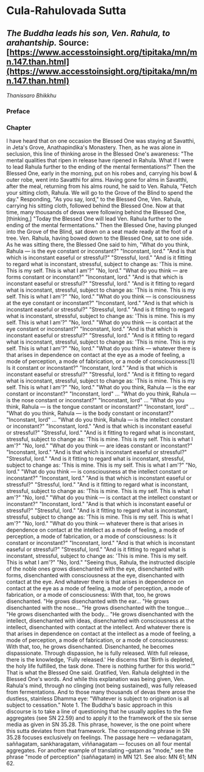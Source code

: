 # Cula-Rahulovada Sutta
*The Buddha leads his son, Ven. Rahula, to arahantship.*
Source: [https://www.accesstoinsight.org/tipitaka/mn/mn.147.than.html](https://www.accesstoinsight.org/tipitaka/mn/mn.147.than.html)
---
*Thanissaro Bhikkhu*
### Preface
### Chapter
I have heard that on one occasion the Blessed One was staying at Savatthi, in Jeta's Grove, Anathapindika's Monastery. Then, as he was alone in seclusion, this line of thinking arose in the Blessed One's awareness: "The mental qualities that ripen in release have ripened in Rahula. What if I were to lead Rahula further to the ending of the mental fermentations?"
Then the Blessed One, early in the morning, put on his robes and, carrying his bowl & outer robe, went into Savatthi for alms. Having gone for alms in Savatthi, after the meal, returning from his alms round, he said to Ven. Rahula, "Fetch your sitting cloth, Rahula. We will go to the Grove of the Blind to spend the day."
Responding, "As you say, lord," to the Blessed One, Ven. Rahula, carrying his sitting cloth, followed behind the Blessed One. Now at that time, many thousands of devas were following behind the Blessed One, [thinking,] "Today the Blessed One will lead Ven. Rahula further to the ending of the mental fermentations."
Then the Blessed One, having plunged into the Grove of the Blind, sat down on a seat made ready at the foot of a tree. Ven. Rahula, having bowed down to the Blessed One, sat to one side.
As he was sitting there, the Blessed One said to him, "What do you think, Rahula — is the eye constant or inconstant?"
"Inconstant, lord."
"And is that which is inconstant easeful or stressful?"
"Stressful, lord."
"And is it fitting to regard what is inconstant, stressful, subject to change as: 'This is mine. This is my self. This is what I am'?"
"No, lord."
"What do you think — are forms constant or inconstant?"
"Inconstant, lord."
"And is that which is inconstant easeful or stressful?"
"Stressful, lord."
"And is it fitting to regard what is inconstant, stressful, subject to change as: 'This is mine. This is my self. This is what I am'?"
"No, lord."
"What do you think — is consciousness at the eye constant or inconstant?"
"Inconstant, lord."
"And is that which is inconstant easeful or stressful?"
"Stressful, lord."
"And is it fitting to regard what is inconstant, stressful, subject to change as: 'This is mine. This is my self. This is what I am'?"
"No, lord."
"What do you think — is contact at the eye constant or inconstant?"
"Inconstant, lord."
"And is that which is inconstant easeful or stressful?"
"Stressful, lord."
"And is it fitting to regard what is inconstant, stressful, subject to change as: 'This is mine. This is my self. This is what I am'?"
"No, lord."
"What do you think — whatever there is that arises in dependence on contact at the eye as a mode of feeling, a mode of perception, a mode of fabrication, or a mode of consciousness:[1] Is it constant or inconstant?"
"Inconstant, lord."
"And is that which is inconstant easeful or stressful?"
"Stressful, lord."
"And is it fitting to regard what is inconstant, stressful, subject to change as: 'This is mine. This is my self. This is what I am'?"
"No, lord."
"What do you think, Rahula — is the ear constant or inconstant?"
"Inconstant, lord" ...
"What do you think, Rahula — is the nose constant or inconstant?"
"Inconstant, lord" ...
"What do you think, Rahula — is the tongue constant or inconstant?"
"Inconstant, lord" ...
"What do you think, Rahula — is the body constant or inconstant?"
"Inconstant, lord" ...
"What do you think, Rahula — is the intellect constant or inconstant?"
"Inconstant, lord."
"And is that which is inconstant easeful or stressful?"
"Stressful, lord."
"And is it fitting to regard what is inconstant, stressful, subject to change as: 'This is mine. This is my self. This is what I am'?"
"No, lord."
"What do you think — are ideas constant or inconstant?"
"Inconstant, lord."
"And is that which is inconstant easeful or stressful?"
"Stressful, lord."
"And is it fitting to regard what is inconstant, stressful, subject to change as: 'This is mine. This is my self. This is what I am'?"
"No, lord."
"What do you think — is consciousness at the intellect constant or inconstant?"
"Inconstant, lord."
"And is that which is inconstant easeful or stressful?"
"Stressful, lord."
"And is it fitting to regard what is inconstant, stressful, subject to change as: 'This is mine. This is my self. This is what I am'?"
"No, lord."
"What do you think — is contact at the intellect constant or inconstant?"
"Inconstant, lord."
"And is that which is inconstant easeful or stressful?"
"Stressful, lord."
"And is it fitting to regard what is inconstant, stressful, subject to change as: 'This is mine. This is my self. This is what I am'?"
"No, lord."
"What do you think — whatever there is that arises in dependence on contact at the intellect as a mode of feeling, a mode of perception, a mode of fabrication, or a mode of consciousness: Is it constant or inconstant?"
"Inconstant, lord."
"And is that which is inconstant easeful or stressful?"
"Stressful, lord."
"And is it fitting to regard what is inconstant, stressful, subject to change as: 'This is mine. This is my self. This is what I am'?"
"No, lord."
"Seeing thus, Rahula, the instructed disciple of the noble ones grows disenchanted with the eye, disenchanted with forms, disenchanted with consciousness at the eye, disenchanted with contact at the eye. And whatever there is that arises in dependence on contact at the eye as a mode of feeling, a mode of perception, a mode of fabrication, or a mode of consciousness: With that, too, he grows disenchanted.
"He grows disenchanted with the ear...
"He grows disenchanted with the nose...
"He grows disenchanted with the tongue...
"He grows disenchanted with the body...
"He grows disenchanted with the intellect, disenchanted with ideas, disenchanted with consciousness at the intellect, disenchanted with contact at the intellect. And whatever there is that arises in dependence on contact at the intellect as a mode of feeling, a mode of perception, a mode of fabrication, or a mode of consciousness: With that, too, he grows disenchanted. Disenchanted, he becomes dispassionate. Through dispassion, he is fully released. With full release, there is the knowledge, 'Fully released.' He discerns that 'Birth is depleted, the holy life fulfilled, the task done. There is nothing further for this world.'"
That is what the Blessed One said. Gratified, Ven. Rahula delighted in the Blessed One's words. And while this explanation was being given, Ven. Rahula's mind, through no clinging (not being sustained), was fully released from fermentations. And to those many thousands of devas there arose the dustless, stainless Dhamma eye: "Whatever is subject to origination is all subject to cessation."
Note
1.
The Buddha's basic approach in this discourse is to take a line of questioning that he usually applies to the five aggregates (see SN 22.59) and to apply it to the framework of the six sense media as given in SN 35.28. This phrase, however, is the one point where this sutta deviates from that framework. The corresponding phrase in SN 35.28 focuses exclusively on feelings. The passage here — vedanagatam, saññagatam, sankharagatam, viññanagatam — focuses on all four mental aggregates. For another example of translating –gatam as "mode," see the phrase "mode of perception" (saññagatam) in MN 121.
	See also: MN 61; MN 62.